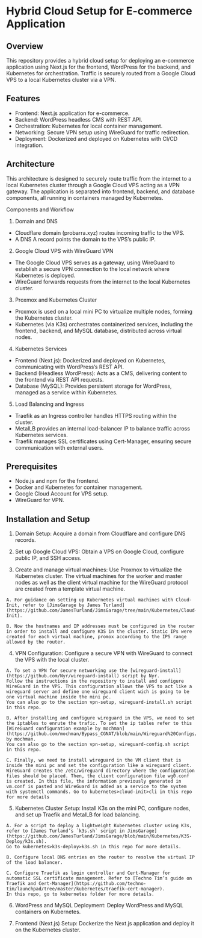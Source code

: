 # Hybrid Cloud Setup for E-commerce Application

## Overview
This repository provides a hybrid cloud setup for deploying an e-commerce application using Next.js for the frontend, WordPress for the backend, and Kubernetes for orchestration. Traffic is securely routed from a Google Cloud VPS to a local Kubernetes cluster via a VPN.

## Features
- Frontend: Next.js application for e-commerce.
- Backend: WordPress headless CMS with REST API.
- Orchestration: Kubernetes for local container management.
- Networking: Secure VPN setup using WireGuard for traffic redirection.
- Deployment: Dockerized and deployed on Kubernetes with CI/CD integration.

## Architecture
This architecture is designed to securely route traffic from the internet to a local Kubernetes cluster through a Google Cloud VPS acting as a VPN gateway. The application is separated into frontend, backend, and database components, all running in containers managed by Kubernetes.

Components and Workflow
1. Domain and DNS
- Cloudflare domain (probarra.xyz) routes incoming traffic to the VPS.
- A DNS A record points the domain to the VPS’s public IP.
2. Google Cloud VPS with WireGuard VPN
- The Google Cloud VPS serves as a gateway, using WireGuard to establish a secure VPN connection to the local network where    Kubernetes is deployed.
- WireGuard forwards requests from the internet to the local Kubernetes cluster.
3. Proxmox and Kubernetes Cluster
- Proxmox is used on a local mini PC to virtualize multiple nodes, forming the Kubernetes cluster.
- Kubernetes (via K3s) orchestrates containerized services, including the frontend, backend, and MySQL database, distributed 
  across virtual nodes.
4. Kubernetes Services
- Frontend (Next.js): Dockerized and deployed on Kubernetes, communicating with WordPress’s REST API.
- Backend (Headless WordPress): Acts as a CMS, delivering content to the frontend via REST API requests.
- Database (MySQL): Provides persistent storage for WordPress, managed as a service within Kubernetes.
5. Load Balancing and Ingress
- Traefik as an Ingress controller handles HTTPS routing within the cluster.
- MetalLB provides an internal load-balancer IP to balance traffic across Kubernetes services.
- Traefik manages SSL certificates using Cert-Manager, ensuring secure communication with external users.

## Prerequisites
- Node.js and npm for the frontend.
- Docker and Kubernetes for container management.
- Google Cloud Account for VPS setup.
- WireGuard for VPN.

## Installation and Setup
  1. Domain Setup:
  Acquire a domain from Cloudflare and configure DNS records.

  2. Set up Google Cloud VPS:
  Obtain a VPS on Google Cloud, configure public IP, and SSH access.

  3. Create and manage virtual machines:
  Use Proxmox to virtualize the Kubernetes cluster. The virtual machines for the worker and master nodes as well as the        client virtual machine for the WireGuard protocol are created from a template virtual machine.

    A. For guidance on setting up Kubernetes virtual machines with Cloud-Init, refer to [JimsGarage by James Turland](https://github.com/JamesTurland/JimsGarage/tree/main/Kubernetes/Cloud-Init).

    B. Now the hostnames and IP addresses must be configured in the router in order to install and configure K3S in the cluster. Static IPs were created for each virtual machine, promox according to the IPS range allowed by the router.      
  
  4. VPN Configuration:
  Configure a secure VPN with WireGuard to connect the VPS with the local cluster.

    A. To set a VPN for secure networking use the [wireguard-install] (https://github.com/Nyr/wireguard-install) script by Nyr. 
    Follow the instructions in the repository to install and configure WireGuard in the VPS. This configuration allows the VPS to act like a wireguard server and define one wireguard client wich is going to be one virtual machine inside the mini pc. 
    You can also go to the section vpn-setup, wireguard-install.sh script in this repo.

    B. After installing and configure wireguard in the VPS, we need to set the iptables to enrute the trafic. To set the ip tables refer to this [WireGuard configuration example by mochman](https://github.com/mochman/Bypass_CGNAT/blob/main/Wireguard%20Configs/VPS/wg0.conf). by mochman.
    You can also go to the section vpn-setup, wireguard-config.sh script in this repo.

    C. Finally, we need to install wireguard in the VM client that is inside the mini pc and set the configuration like a wireguard client. WireGuard creates the /etc/wireguard directory where the configuration files should be placed. Then, the client configuration file wg0.conf is created. In this file, the information previously generated in vm.conf is pasted and WireGuard is added as a service to the system with systemctl commands. Go to kubernetes>cloud-init>cli in this repo for more details

  5. Kubernetes Cluster Setup:
  Install K3s on the mini PC, configure nodes, and set up Traefik and MetalLB for load balancing.

    A. For a script to deploy a lightweight Kubernetes cluster using K3s, refer to [James Turland’s `k3s.sh` script in JimsGarage](https://github.com/JamesTurland/JimsGarage/blob/main/Kubernetes/K3S-Deploy/k3s.sh).
    Go to kubernetes>k3s-deploy>k3s.sh in this repo for more details.

    B. Configure local DNS entries on the router to resolve the virtual IP of the load balancer.

    C. Configure Traefik as login controller and Cert-Manager for automatic SSL certificate management. Refer to [Techno Tim’s guide on Traefik and Cert-Manager](https://github.com/techno-tim/launchpad/tree/master/kubernetes/traefik-cert-manager). 
    In this repo, go to kubernetes folder for more details.

  6. WordPress and MySQL Deployment:
  Deploy WordPress and MySQL containers on Kubernetes.

  7. Frontend (Next.js) Setup:
  Dockerize the Next.js application and deploy it on the Kubernetes cluster.
